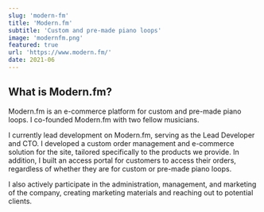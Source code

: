 ```yaml
---
slug: 'modern-fm'
title: 'Modern.fm'
subtitle: 'Custom and pre-made piano loops'
image: 'modernfm.png'
featured: true
url: 'https://www.modern.fm/'
date: 2021-06
---
```


## What is Modern.fm?

Modern.fm is an e-commerce platform for custom and pre-made piano loops. I co-founded Modern.fm with two fellow musicians.

I currently lead development on Modern.fm, serving as the Lead Developer and CTO. I developed a custom order management and e-commerce solution for the site, tailored specifically to the products we provide. In addition, I built an access portal for customers to access their orders, regardless of whether they are for custom or pre-made piano loops.

I also actively participate in the administration, management, and marketing of the company, creating marketing materials and reaching out to potential clients.